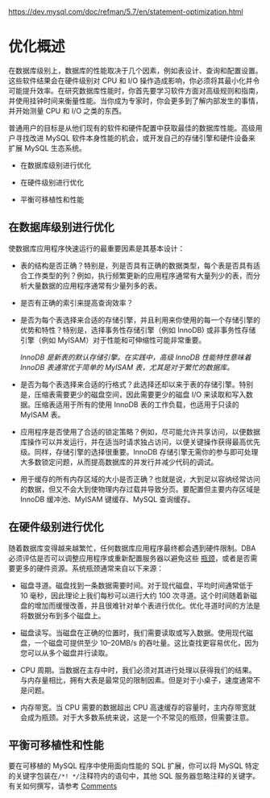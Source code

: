 https://dev.mysql.com/doc/refman/5.7/en/statement-optimization.html

# 优化概述

在数据库级别上，数据库的性能取决于几个因素，例如表设计、查询和配置设置。这些软件结果会在硬件级别对 CPU 和 I/O 操作造成影响，你必须将其最小化并令可能提升效率。在研究数据库性能时，你首先要学习软件方面对高级规则和指南，并使用挂钟时间来衡量性能。当你成为专家时，你会更多到了解内部发生的事情，并开始测量 CPU 和 I/O 之类的东西。

普通用户的目标是从他们现有的软件和硬件配置中获取最佳的数据库性能。高级用户寻找改进 MySQL 软件本身性能的机会，或开发自己的存储引擎和硬件设备来扩展 MySQL 生态系统。

+ 在数据库级别进行优化

+ 在硬件级别进行优化

+ 平衡可移植性和性能

## 在数据库级别进行优化

使数据库应用程序快速运行的最重要因素是其基本设计：

+ 表的结构是否正确？特别是，列是否具有正确的数据类型，每个表是否具有适合工作类型的列？例如，执行频繁更新的应用程序通常有大量列少的表，而分析大量数据的应用程序通常有少量列多的表。

+ 是否有正确的索引来提高查询效率？

+ 是否为每个表选择来合适的存储引擎，并且利用来你使用的每一个存储引擎的优势和特性？特别是，选择事务性存储引擎（例如 InnoDB) 或非事务性存储引擎（例如 MyISAM）对于性能和可伸缩性可能非常重要。
  
  *InnoDB 是新表的默认存储引擎。在实践中，高级 InnoDB 性能特性意味着 InnoDB 表通常优于简单的 MyISAM 表，尤其是对于繁忙的数据库。*

+ 是否为每个表选择来合适的行格式？此选择还却以来于表的存储引擎。特别是，压缩表需要更少的磁盘空间，因此需要更少的磁盘 I/O 来读取和写入数据。压缩表适用于所有的使用 InnoDB 表的工作负载，也适用于只读的 MyISAM 表。

+ 应用程序是否使用了合适的锁定策略？例如，尽可能允许共享访问，以便数据库操作可以并发运行，并在适当时请求独占访问，以便关键操作获得最高优先级。同样，存储引擎的选择很重要。InnoDB 存储引擎无需你的参与即可处理大多数锁定问题，从而提高数据库的并发行并减少代码的调试。

+ 用于缓存的所有内存区域的大小是否正确？也就是说，大到足以容纳经常访问的数据，但又不会大到使物理内存过载并导致分页。要配置但主要内存区域是 InnoDB 缓冲池、MyISAM 键缓存、MySQL 查询缓存。

## 在硬件级别进行优化

随着数据库变得越来越繁忙，任何数据库应用程序最终都会遇到硬件限制。DBA 必须评估是否可以调整应用程序或重新配置服务器以避免这些 [瓶颈](https://dev.mysql.com/doc/refman/5.7/en/glossary.html#glos_bottleneck "瓶颈")，或者是否需要更多的硬件资源。系统瓶颈通常来自以下来源：

- 磁盘寻道。磁盘找到一条数据需要时间。对于现代磁盘，平均时间通常低于 10 毫秒，因此理论上我们每秒可以进行大约 100 次寻道。这个时间随着新磁盘的增加而缓慢改善，并且很难针对单个表进行优化。优化寻道时间的方法是将数据分布到多个磁盘上。

- 磁盘读写。当磁盘在正确的位置时，我们需要读取或写入数据。使用现代磁盘，一个磁盘可提供至少 10–20MB/s 的吞吐量。这比查找更容易优化，因为您可以从多个磁盘并行读取。

- CPU 周期。当数据在主存中时，我们必须对其进行处理以获得我们的结果。与内存量相比，拥有大表是最常见的限制因素。但是对于小桌子，速度通常不是问题。

- 内存带宽。当 CPU 需要的数据超出 CPU 高速缓存的容量时，主内存带宽就会成为瓶颈。对于大多数系统来说，这是一个不常见的瓶颈，但需要注意。

## 平衡可移植性和性能

要在可移植的 MySQL 程序中使用面向性能的 SQL 扩展，你可以将 MySQL 特定的关键字包装在`/*! */`注释符内的语句中，其他 SQL 服务器忽略注释的关键字。有关如何撰写，请参考 [Comments](https://dev.mysql.com/doc/refman/5.7/en/comments.html)
